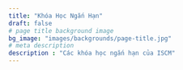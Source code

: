 ```yaml
---
title: "Khóa Học Ngắn Hạn"
draft: false
# page title background image
bg_image: "images/backgrounds/page-title.jpg"
# meta description
description : "Các khóa học ngắn hạn của ISCM"
---
```

